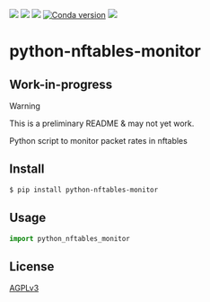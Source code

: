 [![](https://github.com/trinitronx/python-nftables-monitor/actions/workflows/python.yml/badge.svg)](https://github.com/trinitronx/python-nftables-monitor/actions/workflows/python.yml)
[![](https://codecov.io/gh/trinitronx/python-nftables-monitor/branch/master/graph/badge.svg)](https://codecov.io/gh/trinitronx/python-nftables-monitor)
[![](https://img.shields.io/pypi/v/python-nftables-monitor.svg)](https://pypi.org/project/python-nftables-monitor/)
[![Conda version](https://img.shields.io/conda/vn/conda-forge/python-nftables-monitor)](https://anaconda.org/conda-forge/python-nftables-monitor)
[![](https://img.shields.io/pypi/l/python-nftables-monitor.svg)](https://github.com/trinitronx/python-nftables-monitor)

# python-nftables-monitor

## Work-in-progress

> [!WARNING]
> This is a preliminary README & may not yet work.

Python script to monitor packet rates in nftables

## Install

```sh
$ pip install python-nftables-monitor
```

## Usage

```py
import python_nftables_monitor
```

## License

[AGPLv3](LICENSE)
